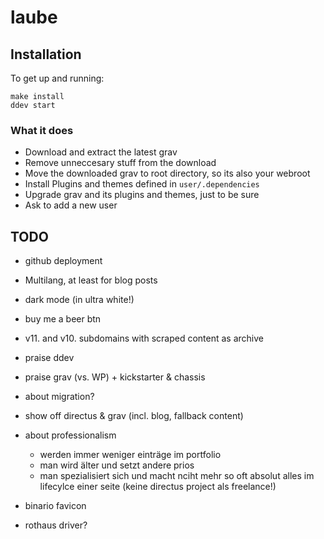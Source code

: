 # laube

## Installation

To get up and running:

````
make install
ddev start
````

### What it does

* Download and extract the latest grav
* Remove unneccesary stuff from the download
* Move the downloaded grav to root directory, so its also your webroot
* Install Plugins and themes defined in ``user/.dependencies``
* Upgrade grav and its plugins and themes, just to be sure
* Ask to add a new user


## TODO
* github deployment
* Multilang, at least for blog posts
* dark mode (in ultra white!)
* buy me a beer btn
* v11. and v10. subdomains with scraped content as archive

* praise ddev
* praise grav (vs. WP) + kickstarter & chassis
* about migration?
* show off directus & grav (incl. blog, fallback content)
* about professionalism
  * werden immer weniger einträge im portfolio
  * man wird älter und setzt andere prios
  * man spezialisiert sich und macht nciht mehr so oft absolut alles im lifecylce einer seite (keine directus project als freelance!)

* binario favicon
* rothaus driver?